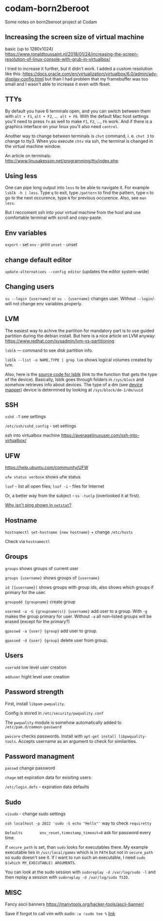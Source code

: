 # codam-born2beroot

Some notes on born2beroot project at Codam

## Increasing the screen size of virtual machine

basic (up to 1280x1024) https://www.ronaldtoussaint.nl/2018/01/24/increasing-the-screen-resolution-of-linux-console-with-grub-in-virtualbox/

I tried to increase it further, but it didn't work. I added a custom resolution like this: https://docs.oracle.com/en/virtualization/virtualbox/6.0/admin/adv-display-config.html but than I had problem that my framebuffer was too small and I wasn't able to increase it even with fbset.

## TTYs

By default you have 6 terminals open, and you can switch between them with
`alt + F1`, `alt + F2`, ...` alt + F6`. With the default Mac host settings you'll need to press `fn` as well to make `F1`, `F2`, …, `F6` work. And if there is a graphics interface on your linux you'll also need `control`.

Another way to change between terminals is `chvt` command, i. e. `chvt 3` to change to tty3. When you execute `chtv` via ssh, the terminal is changed in the virtual machine window.

An article on terminals: http://www.linusakesson.net/programming/tty/index.php 

## Using less

One can pipe long output into `less` to be able to navigate it. For example `lsblk -h | less`. Type `q` to exit, type `/pattern` to find the pattern, type `n` to go to the next occurence, type `N` for previous occurence. Also, see `man less`.

But I reccoment ssh into your virtual machine from the host and use comfortable terminal with scroll and copy-paste.

## Env variables

`export` - set
`env` - print
`unset` - unset

## change default editor

`update-alternatives --config editor` (updates the editor system-wide)

## Changing users

`su --login {username}` or `su - {username}` changes user. Without `--login`/`-` will not change env variables properly.

## LVM

The easiest way to achive the partition for mandatory part is to use guided partition during the debian install. But here is a nice article on LVM anyway: https://www.redhat.com/sysadmin/lvm-vs-partitioning

`lsblk` — command to see disk partition info.

`lsblk --list -o NAME,TYPE | grep lvm` shows logical volumes created by lvm.

Also, here is the [source code for lsblk](https://github.com/util-linux/util-linux/blob/master/misc-utils/lsblk.c#L417-L471) (link to the function that gets the type of the device). Basically, lsblk goes through folders in `/sys/block` and somehow retrieves info about devices. The type of a dm (see [device mapper](https://en.wikipedia.org/wiki/Device_mapper)) device is determined by looking at `/sys/block/dm-1/dm/uuid`


## SSH

`sshd -T` see settings

`/etc/ssh/sshd_config` - set settings

ssh into virtualbox machine https://averagelinuxuser.com/ssh-into-virtualbox/

## UFW

https://help.ubuntu.com/community/UFW

`ufw status verbose` shows ufw status

`lsof` - list all open files; `lsof -i` - files for Internet

Or, a better way from the subject - `ss -tunlp` (overlooked it at first).

[Why isn't ping shown in `netstat`?](https://www.quora.com/Why-doesnt-the-netstat-command-display-any-information-about-ICMP-connections)

## Hostname

`hostnamectl set-hostname {new hostname}` + change `/etc/hosts`

Check via `hostnamectl`

## Groups

`groups` shows groups of current user

`groups {username}` shows groups of `{username}`

`id [{username}]` shows groups with group ids, also shows which groups if primary for the user.

`groupadd {groupname}` create group

`usermod -a -G {groupname(s)} {username}` add user to a group. With `-g` makes the group primary for user. Without `-a` all non-listed groups will be erased (except for the primary?)

`gpasswd -a {user} {group}` add user to group.

`gpassed -d {user} {group}` delete user from group.

## Users

`useradd` low level user creation

`adduser` hight level user creation


## Password strength

First, install `libpam-pwquality`.

Config is stored in `/etc/security/pwquality.conf`

The `pwquality` module is somehow automatically added to `/etc/pam.d/common-password`

`pwscore` checks passwords. Install with `apt-get install libpwquality-tools`. Accepts username as an argument to check for similarities.

## Password managment

`passwd` change password

`chage` set expiration data for exisiting users

`/etc/login.defs` - expiration data defaults

## Sudo

`visudo` - change sudo settings

`ssh localhost -p 2022 'sudo -S echo "Hello"'` way to check `requiretty`

`Defaults        env_reset,timestamp_timeout=0` ask for password every time

if `secure_path` is set, than `sudo` looks for executables there. My example executable lies in `/usr/local/games` which is in `PATH` but not in `secure_path` so sudo doesn't see it. If I want to run such an executable, I need `sudo $(which MY_EXECUTABLE) ARGUMENTS`.

You can look at the sudo session with `sudoreplay -d /var/log/sudo -l` and then replay a session with `sudoreplay -d /var/log/sudo TSID`.

## MISC

Fancy ascii banners https://manytools.org/hacker-tools/ascii-banner/

Save if forgot to call vim with sudo: `:w !sudo tee %` [link](https://www.cyberciti.biz/faq/vim-vi-text-editor-save-file-without-root-permission/)